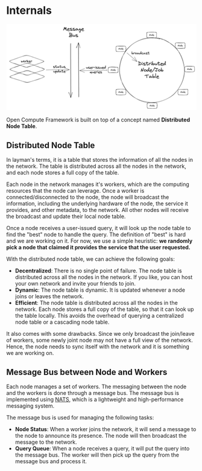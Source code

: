 # Internals

![The overview of OCF Architecture](../images/overview.png)

Open Compute Framework is built on top of a concept named **Distributed Node Table**.

## Distributed Node Table

In layman's terms, it is a table that stores the information of all the nodes in the network. The table is distributed across all the nodes in the network, and each node stores a full copy of the table.

Each node in the network manages it's workers, which are the computing resources that the node can leverage. Once a worker is connected/disconnected to the node, the node will broadcast the information, including the underlying hardware of the node, the service it provides, and other metadata, to the network. All other nodes will receive the broadcast and update their local node table.

Once a node receives a user-issued query, it will look up the node table to find the "best" node to handle the query. The definition of "best" is hard and we are working on it. For now, we use a simple heuristic: **we randomly pick a node that claimed it provides the service that the user requested.**

With the distributed node table, we can achieve the following goals:

* **Decentralized**: There is no single point of failure. The node table is distributed across all the nodes in the network. If you like, you can host your own network and invite your friends to join.
* **Dynamic**: The node table is dynamic. It is updated whenever a node joins or leaves the network.
* **Efficient**: The node table is distributed across all the nodes in the network. Each node stores a full copy of the table, so that it can look up the table locally. This avoids the overhead of querying a centralized node table or a cascading node table.

It also comes with some drawbacks. Since we only broadcast the join/leave of workers, some newly joint node may not have a full view of the network. Hence, the node needs to sync itself with the network and it is something we are working on.

## Message Bus between Node and Workers

Each node manages a set of workers. The messaging between the node and the workers is done through a message bus. The message bus is implemented using [NATS](https://nats.io/), which is a lightweight and high-performance messaging system.

The message bus is used for managing the following tasks:

* **Node Status**: When a worker joins the network, it will send a message to the node to announce its presence. The node will then broadcast the message to the network.
* **Query Queue**: When a node receives a query, it will put the query into the message bus. The worker will then pick up the query from the message bus and process it.